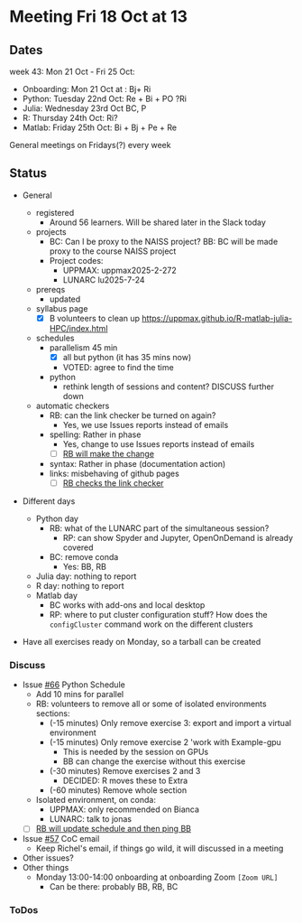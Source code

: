 # Meeting Fri 18 Oct at 13

## Dates

week 43: Mon 21 Oct - Fri 25 Oct:

- Onboarding: Mon 21 Oct at : Bj+ Ri
- Python: Tuesday 22nd Oct: Re + Bi + PO ?Ri
- Julia: Wednesday 23rd Oct BC, P
- R: Thursday 24th Oct: Ri?
- Matlab: Friday 25th Oct: Bi + Bj + Pe + Re

General meetings on Fridays(?) every week

## Status

- General
    - registered
        - Around 56 learners. Will be shared later in the Slack today
    - projects
        - BC: Can I be proxy to the NAISS project? BB: BC will be made proxy to the course NAISS project
        - Project codes:
            - UPPMAX: uppmax2025-2-272
            - LUNARC lu2025-7-24
    - prereqs
        - updated
    - syllabus page
        - [x] B volunteers to clean up <https://uppmax.github.io/R-matlab-julia-HPC/index.html>
    - schedules
        - parallelism 45 min
            - [x] all but python (it has 35 mins now)
            - VOTED: agree to find the time
        - python
            - rethink length of sessions and content? DISCUSS further down
    - automatic checkers
        - RB: can the link checker be turned on again?
            - Yes, we use Issues reports instead of emails
        - spelling:  Rather in phase
            - Yes, change to use Issues reports instead of emails
            - [ ] [RB will make the change](https://github.com/UPPMAX/R-matlab-julia-HPC/issues/97)
        - syntax: Rather in phase (documentation action)
        - links: misbehaving of github pages
            - [ ] [RB checks the link checker](https://github.com/UPPMAX/R-matlab-julia-HPC/issues/98)
- Different days
    - Python day
        - RB: what of the LUNARC part of the simultaneous session?
            - RP: can show Spyder and Jupyter, OpenOnDemand is already covered
        - BC: remove conda
            - Yes: BB, RB
    - Julia day: nothing to report
    - R day: nothing to report
    - Matlab day
        - BC works with add-ons and local desktop
        - RP: where to put cluster configuration stuff? How does the `configCluster`
          command work on the different clusters


- Have all exercises ready on Monday, so a tarball can be created

### Discuss

- Issue [#66](https://github.com/UPPMAX/R-matlab-julia-HPC/issues/66) Python Schedule
    - Add 10 mins for parallel
    - RB: volunteers to remove all or some of isolated environments sections:
        - (-15 minutes) Only remove exercise 3: export and import a virtual environment
        - (-15 minutes) Only remove exercise 2 'work with Example-gpu
            - This is needed by the session on GPUs
            - BB can change the exercise without this exercise
        - (-30 minutes) Remove exercises 2 and 3
            - DECIDED: R moves these to Extra
        - (-60 minutes) Remove whole section
    - Isolated environment, on conda:
        - UPPMAX: only recommended on Bianca
        - LUNARC: talk to jonas
    - [ ] [RB will update schedule and then ping BB](https://github.com/UPPMAX/R-matlab-julia-HPC/issues/66)
- Issue [#57](https://github.com/UPPMAX/R-matlab-julia-HPC/issues/57) CoC email
    - Keep Richel's email, if things go wild, it will discussed in a meeting
- Other issues?
- Other things
    - Monday 13:00-14:00 onboarding at onboarding Zoom `[Zoom URL]`
        - Can be there: probably BB, RB, BC

### ToDos
